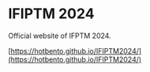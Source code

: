 # IFIPTM 2024
Official website of IFPTM 2024.

[https://hotbento.github.io/IFIPTM2024/](https://hotbento.github.io/IFIPTM2024/)
